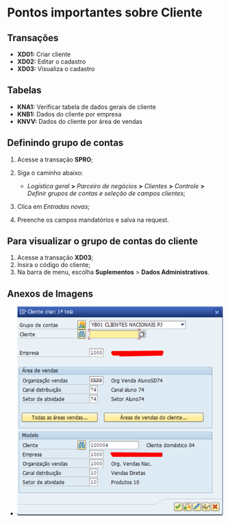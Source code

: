 # Pontos importantes sobre Cliente

## Transações

- **XD01:** Criar cliente
- **XD02:** Editar o cadastro 
- **XD03:** Visualiza o cadastro 

 
## Tabelas

- **KNA1:** Verificar tabela de dados gerais de cliente
- **KNB1:** Dados do cliente por empresa
- **KNVV:** Dados do cliente por área de vendas


## Definindo grupo de contas

1. Acesse a transação **SPRO**;
2. Siga o caminho abaixo:

    - *Logística geral* **>** *Parceiro de negócios* **>** *Clientes* **>** *Controle* **>** *Definir grupos de contas e seleção de campos clientes*;

3. Clica em *Entradas novas*; 
4. Preenche os campos mandatórios e salva na request.


## Para visualizar o grupo de contas do cliente

1. Acesse a transação **XD03**;
2. Insira o código do cliente;
3. Na barra de menu, escolha **Suplementos** > **Dados Administrativos**.


## Anexos de Imagens 

- ![Criando um cliente com cópia de outro](image.png)   

